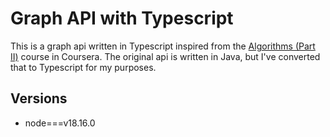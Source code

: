 # Graph API with Typescript

This is a graph api written in Typescript inspired from the [Algorithms (Part II)](https://www.coursera.org/learn/algorithms-part2/home/welcome) course in Coursera.
The original api is written in Java, but I've converted that to Typescript for my purposes.

## Versions
* node===v18.16.0

